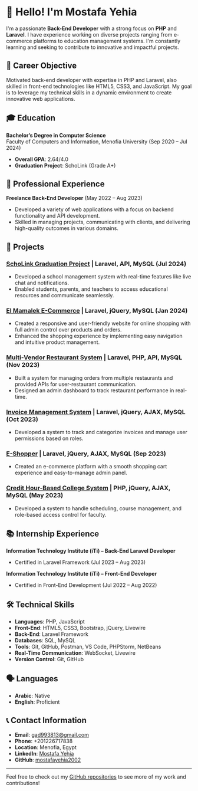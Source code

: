 # 👋 Hello! I'm Mostafa Yehia

I'm a passionate **Back-End Developer** with a strong focus on **PHP** and **Laravel**. I have experience working on diverse projects ranging from e-commerce platforms to education management systems. I'm constantly learning and seeking to contribute to innovative and impactful projects.

## 🚀 Career Objective
Motivated back-end developer with expertise in PHP and Laravel, also skilled in front-end technologies like HTML5, CSS3, and JavaScript. My goal is to leverage my technical skills in a dynamic environment to create innovative web applications.

## 🎓 Education
**Bachelor’s Degree in Computer Science**  
Faculty of Computers and Information, Menofia University (Sep 2020 – Jul 2024)  
- **Overall GPA**: 2.64/4.0  
- **Graduation Project**: SchoLink (Grade A+)

## 💼 Professional Experience
**Freelance Back-End Developer** (May 2022 – Aug 2023)  
- Developed a variety of web applications with a focus on backend functionality and API development.
- Skilled in managing projects, communicating with clients, and delivering high-quality outcomes in various domains.

## 🌟 Projects

### [SchoLink Graduation Project](https://github.com/mostafayehia2002/Scholink) | Laravel, API, MySQL (Jul 2024)
- Developed a school management system with real-time features like live chat and notifications.
- Enabled students, parents, and teachers to access educational resources and communicate seamlessly.

### [El Mamalek E-Commerce](https://king2game.com) | Laravel, jQuery, MySQL (Jan 2024)
- Created a responsive and user-friendly website for online shopping with full admin control over products and orders.
- Enhanced the shopping experience by implementing easy navigation and intuitive product management.

### [Multi-Vendor Restaurant System](https://github.com/mostafayehia2002/4-Sofra) | Laravel, PHP, API, MySQL (Nov 2023)
- Built a system for managing orders from multiple restaurants and provided APIs for user-restaurant communication.
- Designed an admin dashboard to track restaurant performance in real-time.

### [Invoice Management System](https://github.com/mostafayehia2002/2-Invoices) | Laravel, jQuery, AJAX, MySQL (Oct 2023)
- Developed a system to track and categorize invoices and manage user permissions based on roles.

### [E-Shopper](https://github.com/mostafayehia2002/1-E-Shopper) | Laravel, jQuery, AJAX, MySQL (Sep 2023)
- Created an e-commerce platform with a smooth shopping cart experience and easy-to-manage admin panel.

### [Credit Hour-Based College System](https://github.com/mostafayehia2002/SW-Project) | PHP, jQuery, AJAX, MySQL (May 2023)
- Developed a system to handle scheduling, course management, and role-based access control for faculty.

## 📚 Internship Experience
**Information Technology Institute (iTi) – Back-End Laravel Developer**  
- Certified in Laravel Framework (Jul 2023 – Aug 2023)  

**Information Technology Institute (iTi) – Front-End Developer**  
- Certified in Front-End Development (Jul 2022 – Aug 2022)

## 🛠️ Technical Skills
- **Languages**: PHP, JavaScript
- **Front-End**: HTML5, CSS3, Bootstrap, jQuery, Livewire
- **Back-End**: Laravel Framework
- **Databases**: SQL, MySQL
- **Tools**: Git, GitHub, Postman, VS Code, PHPStorm, NetBeans
- **Real-Time Communication**: WebSocket, Livewire
- **Version Control**: Git, GitHub

## 🗣️ Languages
- **Arabic**: Native
- **English**: Proficient

## 📞 Contact Information
- **Email**: [gad993813@gmail.com](mailto:gad993813@gmail.com)
- **Phone**: +201226717838
- **Location**: Menofia, Egypt
- **LinkedIn**: [Mostafa Yehia](https://www.linkedin.com/in/mostafa-yehia-84456a235)
- **GitHub**: [mostafayehia2002](https://github.com/mostafayehia2002)

---

Feel free to check out my [GitHub repositories](https://github.com/mostafayehia2002) to see more of my work and contributions!
